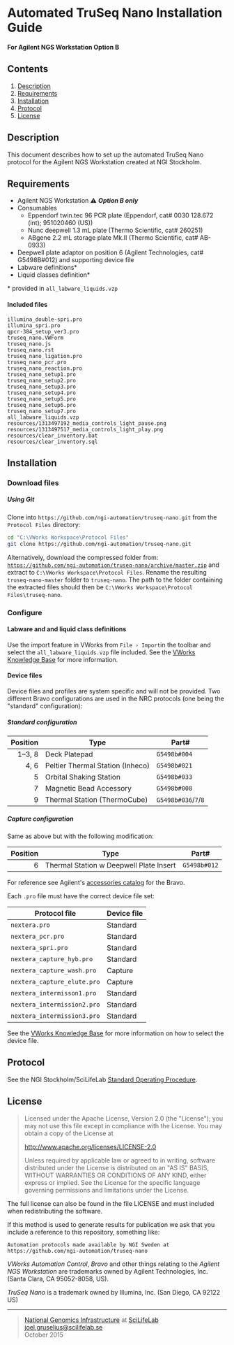 # Automated TruSeq Nano Installation Guide #
**For Agilent NGS Workstation Option B**

## Contents ##
1. [Description](#Description)
2. [Requirements](#requirements)
3. [Installation](#installation)
4. [Protocol](#protocol)
5. [License](#license)

## Description ##
This document describes how to set up the automated TruSeq Nano protocol for the Agilent NGS Workstation created at NGI Stockholm.

## Requirements ##
- Agilent NGS Workstation :warning: <i><b>Option B only</i></b>
- Consumables
   - Eppendorf twin.tec 96 PCR plate (Eppendorf, cat# 0030 128.672 (int); 951020460 (US))
   - Nunc deepwell 1.3 mL plate (Thermo Scientific, cat# 260251)
   - ABgene 2.2 mL storage plate Mk.II (Thermo Scientific, cat# AB-0933)
- Deepwell plate adaptor on position 6 (Agilent Technologies, cat# G5498B#012) and supporting device file
- Labware definitions*
- Liquid classes definition*

\* provided in `all_labware_liquids.vzp`

#### Included files ####
```
illumina_double-spri.pro
illumina_spri.pro
qpcr-384_setup_ver3.pro
truseq_nano.VWForm
truseq_nano.js
truseq_nano.rst
truseq_nano_ligation.pro
truseq_nano_pcr.pro
truseq_nano_reaction.pro
truseq_nano_setup1.pro
truseq_nano_setup2.pro
truseq_nano_setup3.pro
truseq_nano_setup4.pro
truseq_nano_setup5.pro
truseq_nano_setup6.pro
truseq_nano_setup7.pro
all_labware_liquids.vzp
resources/1313497192_media_controls_light_pause.png
resources/1313497517_media_controls_light_play.png
resources/clear_inventory.bat
resources/clear_inventory.sql
```

## Installation ##
### Download files ###

##### Using Git #####
Clone into `https://github.com/ngi-automation/truseq-nano.git` from the `Protocol Files` directory:

```bash
cd "C:\VWorks Workspace\Protocol Files"
git clone https://github.com/ngi-automation/truseq-nano.git
```

Alternatively, download the compressed folder from:
[`https://github.com/ngi-automation/truseq-nano/archive/master.zip`][zip]
and extract to `C:\VWorks Workspace\Protocol Files`. Rename the resulting `truseq-nano-master` folder to `truseq-nano`. The path to the folder containing the extracted files should then be `C:\VWorks Workspace\Protocol Files\truseq-nano`.

### Configure ###
#### Labware and and liquid class definitions ####
Use the import feature in VWorks from `File › Import`in the toolbar and select the `all_labware_liquids.vzp` file included. See the [VWorks Knowledge Base][import] for more information.

#### Device files ####
Device files and profiles are system specific and will not be provided. Two different Bravo configurations are used in the NRC protocols (one being the "standard" configuration):

##### Standard configuration #####
Position | Type | Part#
-------: | ---- | -----
1&ndash;3, 8  | Deck Platepad | `G5498b#004`
4, 6     | Peltier Thermal Station (Inheco) | `G5498b#021`
5        | Orbital Shaking Station | `G5498b#033`
7        | Magnetic Bead Accessory | `G5498b#008`
9        | Thermal Station (ThermoCube) | `G5498b#036`/`7`/`8`

##### Capture configuration #####
Same as above but with the following modification:

Position | Type | Part#
-------: | ---- | -----
6        | Thermal Station w Deepwell Plate Insert | `G5498b#012`

For reference see Agilent's [accessories catalog][catalog] for the Bravo.

Each `.pro` file must have the correct device file set:

Protocol file | Device file
-------- | -----------
`nextera.pro` | Standard
`nextera_pcr.pro` | Standard
`nextera_spri.pro` | Standard
`nextera_capture_hyb.pro` | Standard
`nextera_capture_wash.pro` | Capture
`nextera_capture_elute.pro` | Capture
`nextera_intermisson1.pro` | Standard
`nextera_intermission2.pro` | Standard
`nextera_intermission3.pro` | Standard

See the [VWorks Knowledge Base][device-file] for more information on how to select the device file.

## Protocol ##

See the NGI Stockholm/SciLifeLab [Standard Operating Procedure][sop].

## License ##
> Licensed under the Apache License, Version 2.0 (the "License");
> you may not use this file except in compliance with the License.
> You may obtain a copy of the License at
> 
> http://www.apache.org/licenses/LICENSE-2.0
>
> Unless required by applicable law or agreed to in writing, software
> distributed under the License is distributed on an "AS IS" BASIS,
> WITHOUT WARRANTIES OR CONDITIONS OF ANY KIND, either express or implied.
> See the License for the specific language governing permissions and limitations under the License.

The full license can also be found in the file LICENSE and must included when redistributing the software.

If this method is used to generate results for publication we ask that you include a reference to this repository, something like:
```
Automation protocols made available by NGI Sweden at https://github.com/ngi-automation/truseq-nano
```
*VWorks Automation Control*, *Bravo* and other things relating to the *Agilent NGS Workstation* are trademarks owned by Agilent Technologies, Inc. (Santa Clara, CA 95052-8058, US).

*TruSeq Nano* is a trademark owned by Illumina, Inc. (San Diego, CA 92122 US)

[email]: mailto:joel.gruselius@scilifelab.se "E-mail author"
[ngi]: https://portal.scilifelab.se/genomics/ "NGI Stockholm"
[scilife]: http://www.scilifelab.se/platforms/ngi/ "SciLifeLab"
[zip]: https://github.com/ngi-automation/truseq-nano/archive/master.zip
[import]: http://www.velocity11.com/techdocs/AutomationSolutionsKB/vworks4_ug/11_Troubleshooting.15.03.html#2005458
[catalog]: http://www.chem.agilent.com/Library/catalogs/Public/5991-0369EN.pdf
[sop]: *
[device-file]: http://www.velocity11.com/techdocs/AutomationSolutionsKB/vworks4_ug/02_CreateProtocolBasic.04.08.html#1981042

---

>[National Genomics Infrastructure][ngi] at [SciLifeLab][scilife]  
<joel.gruselius@scilifelab.se>  
October 2015
